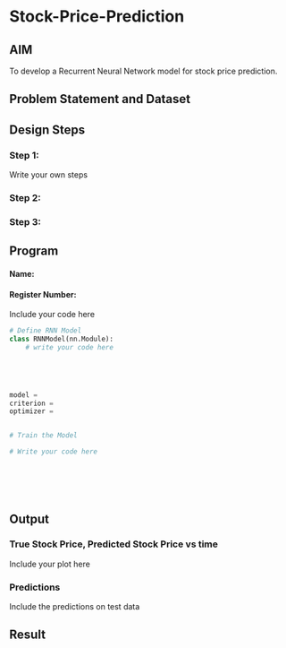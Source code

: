 # Stock-Price-Prediction


## AIM

To develop a Recurrent Neural Network model for stock price prediction.

## Problem Statement and Dataset


## Design Steps

### Step 1:
Write your own steps

### Step 2:

### Step 3:



## Program
#### Name:
#### Register Number:
Include your code here
```Python 
# Define RNN Model
class RNNModel(nn.Module):
    # write your code here





model =
criterion =
optimizer =


# Train the Model

# Write your code here







```

## Output

### True Stock Price, Predicted Stock Price vs time

Include your plot here

### Predictions 

Include the predictions on test data

## Result


